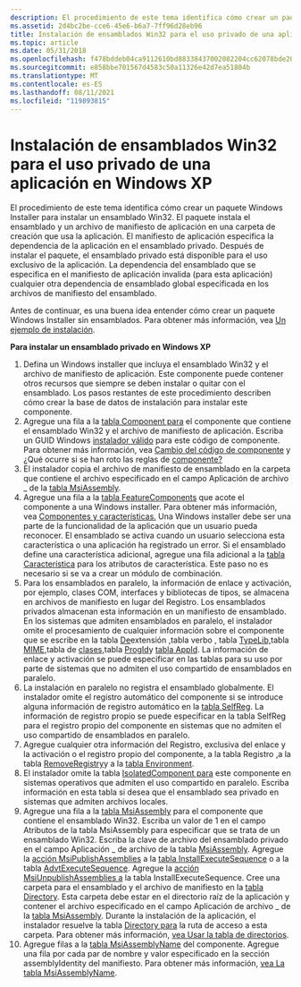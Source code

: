 ```yaml
---
description: El procedimiento de este tema identifica cómo crear un paquete Windows Installer para instalar un ensamblado Win32.
ms.assetid: 2d4bc2be-cce6-45e6-b6a7-7ff96d28eb96
title: Instalación de ensamblados Win32 para el uso privado de una aplicación en Windows XP
ms.topic: article
ms.date: 05/31/2018
ms.openlocfilehash: f478bddeb04ca9112610bd88338437002082204cc62078bde200539a8a18b6bb
ms.sourcegitcommit: e858bbe701567d4583c50a11326e42d7ea51804b
ms.translationtype: MT
ms.contentlocale: es-ES
ms.lasthandoff: 08/11/2021
ms.locfileid: "119893815"
---
```

# <a name="installing-win32-assemblies-for-the-private-use-of-an-application-on-windows-xp"></a>Instalación de ensamblados Win32 para el uso privado de una aplicación en Windows XP

El procedimiento de este tema identifica cómo crear un paquete Windows Installer para instalar un ensamblado Win32. El paquete instala el ensamblado y un archivo de manifiesto de aplicación en una carpeta de creación que usa la aplicación. El manifiesto de aplicación especifica la dependencia de la aplicación en el ensamblado privado. Después de instalar el paquete, el ensamblado privado está disponible para el uso exclusivo de la aplicación. La dependencia del ensamblado que se especifica en el manifiesto de aplicación invalida (para esta aplicación) cualquier otra dependencia de ensamblado global especificada en los archivos de manifiesto del ensamblado.

Antes de continuar, es una buena idea entender cómo crear un paquete Windows Installer sin ensamblados. Para obtener más información, vea [Un ejemplo de instalación](an-installation-example.md).

**Para instalar un ensamblado privado en Windows XP**

1.  Defina un Windows installer que incluya el ensamblado Win32 y el archivo de manifiesto de aplicación. Este componente puede contener otros recursos que siempre se deben instalar o quitar con el ensamblado. Los pasos restantes de este procedimiento describen cómo crear la base de datos de instalación para instalar este componente.
2.  Agregue una fila a la [tabla Component para](component-table.md) el componente que contiene el ensamblado Win32 y el archivo de manifiesto de aplicación. Escriba un GUID Windows [instalador válido](guid.md) para este código de componente. Para obtener más información, vea [Cambio del código de componente](changing-the-component-code.md) y ¿Qué ocurre si se han roto las reglas de [componente?](what-happens-if-the-component-rules-are-broken.md)
3.  El instalador copia el archivo de manifiesto de ensamblado en la carpeta que contiene el archivo especificado en el campo Aplicación de archivo \_ de la [tabla MsiAssembly](msiassembly-table.md).
4.  Agregue una fila a la [tabla FeatureComponents](featurecomponents-table.md) que acote el componente a una Windows installer. Para obtener más información, vea [Componentes y características.](components-and-features.md) Una Windows installer debe ser una parte de la funcionalidad de la aplicación que un usuario pueda reconocer. El ensamblado se activa cuando un usuario selecciona esta característica o una aplicación ha registrado un error. Si el ensamblado define una característica adicional, agregue una fila adicional a la [tabla Característica](feature-table.md) para los atributos de característica. Este paso no es necesario si se va a crear un módulo de combinación.
5.  Para los ensamblados en paralelo, la información de enlace y activación, por ejemplo, clases COM, interfaces y bibliotecas de tipos, se almacena en archivos de manifiesto en lugar del Registro. Los ensamblados privados almacenan esta información en un manifiesto de ensamblado. En los sistemas que admiten ensamblados en paralelo, el instalador omite el procesamiento de cualquier información sobre el componente que se escribe en la tabla [De](extension-table.md)extensión [,](verb-table.md)tabla verbo , tabla [TypeLib,](typelib-table.md)tabla [MIME,](mime-table.md)tabla de [clases,](class-table.md)tabla [ProgId](progid-table.md)y [tabla AppId](appid-table.md). La información de enlace y activación se puede especificar en las tablas para su uso por parte de sistemas que no admiten el uso compartido de ensamblados en paralelo.
6.  La instalación en paralelo no registra el ensamblado globalmente. El instalador omite el registro automático del componente si se introduce alguna información de registro automático en la [tabla SelfReg](selfreg-table.md). La información de registro propio se puede especificar en la tabla SelfReg para el registro propio del componente en sistemas que no admiten el uso compartido de ensamblados en paralelo.
7.  Agregue cualquier otra información del Registro, exclusiva del enlace y la activación o el registro propio del componente, a la tabla Registro [,](registry-table.md)a la tabla [RemoveRegistry](removeregistry-table.md)y a la [tabla Environment](environment-table.md).
8.  El instalador omite la tabla [IsolatedComponent para](isolatedcomponent-table.md) este componente en sistemas operativos que admiten el uso compartido en paralelo. Escriba información en esta tabla si desea que el ensamblado sea privado en sistemas que admiten archivos locales.
9.  Agregue una fila a la [tabla MsiAssembly](msiassembly-table.md) para el componente que contiene el ensamblado Win32. Escriba un valor de 1 en el campo Atributos de la tabla MsiAssembly para especificar que se trata de un ensamblado Win32. Escriba la clave de archivo del ensamblado privado en el campo Aplicación \_ de archivo de la tabla [MsiAssembly](msiassembly-table.md). Agregue la [acción MsiPublishAssemblies](msipublishassemblies-action.md) a la [tabla InstallExecuteSequence](installexecutesequence-table.md) o a la tabla [AdvtExecuteSequence](advtexecutesequence-table.md). Agregue la [acción MsiUnpublishAssemblies a](msiunpublishassemblies-action.md) la tabla InstallExecuteSequence. Cree una carpeta para el ensamblado y el archivo de manifiesto en la [tabla Directory](directory-table.md). Esta carpeta debe estar en el directorio raíz de la aplicación y contener el archivo especificado en el campo Aplicación de archivo \_ de la [tabla MsiAssembly](msiassembly-table.md). Durante la instalación de la aplicación, el instalador resuelve la tabla [Directory para](directory-table.md) la ruta de acceso a esta carpeta. Para obtener más información, [vea Usar la tabla de directorios](using-the-directory-table.md).
10. Agregue filas a la [tabla MsiAssemblyName](msiassemblyname-table.md) del componente. Agregue una fila por cada par de nombre y valor especificado en la sección assemblyIdentity del manifiesto. Para obtener más información, [vea La tabla MsiAssemblyName](msiassemblyname-table.md).

 

 



